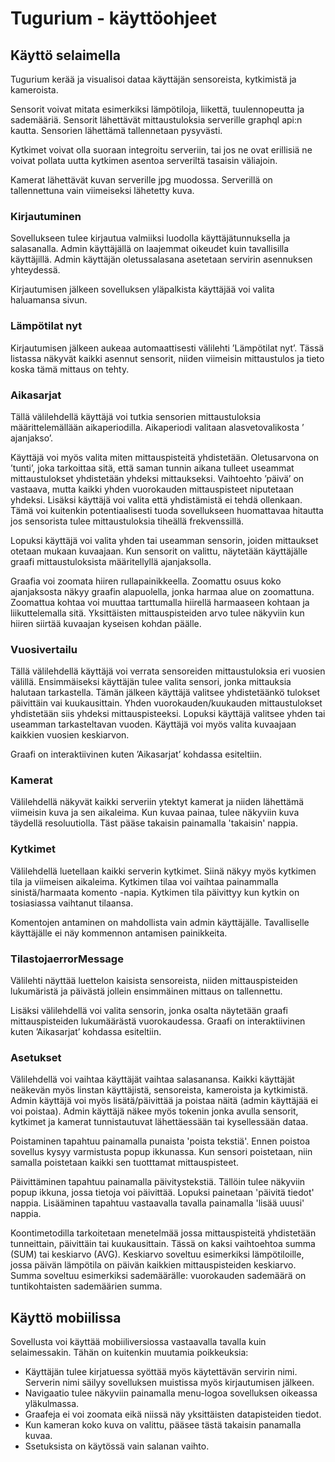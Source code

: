 # Tugurium - käyttöohjeet

## Käyttö selaimella

Tugurium kerää ja visualisoi dataa käyttäjän sensoreista, kytkimistä ja kameroista.

Sensorit voivat mitata esimerkiksi lämpötiloja, liikettä, tuulennopeutta ja sademääriä. Sensorit lähettävät mittaustuloksia serverille graphql api:n kautta. Sensorien lähettämä tallennetaan pysyvästi.

Kytkimet voivat olla suoraan integroitu serveriin, tai jos ne ovat erillisiä ne voivat pollata uutta kytkimen asentoa serveriltä tasaisin väliajoin.

Kamerat lähettävät kuvan serverille jpg muodossa. Serverillä on tallennettuna vain viimeiseksi lähetetty kuva.

### Kirjautuminen

Sovellukseen tulee kirjautua valmiiksi luodolla käyttäjätunnuksella ja salasanalla. Admin käyttäjällä on laajemmat oikeudet kuin tavallisilla käyttäjillä. Admin käyttäjän oletussalasana asetetaan servirin asennuksen yhteydessä.

Kirjautumisen jälkeen sovelluksen yläpalkista käyttäjää voi valita haluamansa sivun.

### Lämpötilat nyt

Kirjautumisen jälkeen aukeaa automaattisesti välilehti ’Lämpötilat nyt’. Tässä listassa näkyvät kaikki asennut sensorit, niiden viimeisin mittaustulos ja tieto koska tämä mittaus on tehty.

### Aikasarjat

Tällä välilehdellä käyttäjä voi tutkia sensorien mittaustuloksia määrittelemällään aikaperiodilla. Aikaperiodi valitaan alasvetovalikosta ’ ajanjakso’.

Käyttäjä voi myös valita miten mittauspisteitä yhdistetään. Oletusarvona on ’tunti’, joka tarkoittaa sitä, että saman tunnin aikana tulleet useammat mittaustulokset yhdistetään yhdeksi mittaukseksi. Vaihtoehto ’päivä’ on vastaava, mutta kaikki yhden vuorokauden mittauspisteet niputetaan yhdeksi. Lisäksi käyttäjä voi valita että yhdistämistä ei tehdä ollenkaan. Tämä voi kuitenkin potentiaalisesti tuoda sovellukseen huomattavaa hitautta jos sensorista tulee mittaustuloksia tiheällä frekvenssillä.

Lopuksi käyttäjä voi valita yhden tai useamman sensorin, joiden mittaukset otetaan mukaan kuvaajaan. Kun sensorit on valittu, näytetään käyttäjälle graafi mittaustuloksista määritellyllä ajanjaksolla.

Graafia voi zoomata hiiren rullapainikkeella. Zoomattu osuus koko ajanjaksosta näkyy graafin alapuolella, jonka harmaa alue on zoomattuna. Zoomattua kohtaa voi muuttaa tarttumalla hiirellä harmaaseen kohtaan ja liikuttelemalla sitä. Yksittäisten mittauspisteiden arvo tulee näkyviin kun hiiren siirtää kuvaajan kyseisen kohdan päälle.

### Vuosivertailu

Tällä välilehdellä käyttäjä voi verrata sensoreiden mittaustuloksia eri vuosien välillä. Ensimmäiseksi käyttäjän tulee valita sensori, jonka mittauksia halutaan tarkastella. Tämän jälkeen käyttäjä valitsee yhdistetäänkö tulokset päivittäin vai kuukausittain. Yhden vuorokauden/kuukauden mittaustulokset yhdistetään siis yhdeksi mittauspisteeksi. Lopuksi käyttäjä valitsee yhden tai useamman tarkasteltavan vuoden. Käyttäjä voi myös valita kuvaajaan kaikkien vuosien keskiarvon.

Graafi on interaktiivinen kuten ’Aikasarjat’ kohdassa esiteltiin.

### Kamerat

Välilehdellä näkyvät kaikki serveriin ytektyt kamerat ja niiden lähettämä viimeisin kuva ja sen aikaleima. Kun kuvaa painaa, tulee näkyviin kuva täydellä resoluutiolla. Täst pääse takaisin painamalla 'takaisin' nappia.

### Kytkimet

Välilehdellä luetellaan kaikki serverin kytkimet. Siinä näkyy myös kytkimen tila ja viimeisen aikaleima. Kytkimen tilaa voi vaihtaa painammalla sinistä/harmaata komento -napia. Kytkimen tila päivittyy kun kytkin on tosiasiassa vaihtanut tilaansa.

Komentojen antaminen on mahdollista vain admin käyttäjälle. Tavalliselle käyttäjälle ei näy kommennon antamisen painikkeita.

### TilastojaerrorMessage

Välilehti näyttää luettelon kaisista sensoreista, niiden mittauspisteiden lukumäristä ja päivästä jollein ensimmäinen mittaus on tallennettu.

Lisäksi välilehdellä voi valita sensorin, jonka osalta näytetään graafi mittauspisteiden lukumäärästä vuorokaudessa. Graafi on interaktiivinen kuten ’Aikasarjat’ kohdassa esiteltiin.

### Asetukset

Välilehdellä voi vaihtaa käyttäjät vaihtaa salasanansa. Kaikki käyttäjät neäkevän myös linstan käyttäjistä, sensoreista, kameroista ja kytkimistä. Admin käyttäjä voi myös lisätä/päivittää ja poistaa näitä (admin käyttäjää ei voi poistaa). Admin käyttäjä näkee myös tokenin jonka avulla sensorit, kytkimet ja kamerat tunnistautuvat lähettäessään tai kysellessään dataa.

Poistaminen tapahtuu painamalla punaista 'poista tekstiä'. Ennen poistoa sovellus kysyy varmistusta popup ikkunassa. Kun sensori poistetaan, niin samalla poistetaan kaikki sen tuotttamat mittauspisteet.

Päivittäminen tapahtuu painamalla päivitystekstiä. Tällöin tulee näkyviin popup ikkuna, jossa tietoja voi päivittää. Lopuksi painetaan 'päivitä tiedot' nappia. Lisääminen tapahtuu vastaavalla tavalla painamalla 'lisää uuusi' nappia.

Koontimetodilla tarkoitetaan menetelmää jossa mittauspisteitä yhdistetään tunneittain, päivittäin tai kuukausittain. Tässä on kaksi vaihtoehtoa summa (SUM) tai keskiarvo (AVG). Keskiarvo soveltuu esimerkiksi lämpötiloille, jossa päivän lämpötila on päivän kaikkien mittauspisteiden keskiarvo. Summa soveltuu esimerkiksi sademäärälle: vuorokauden sademäärä on tuntikohtaisten sademäärien summa.

## Käyttö mobiilissa

Sovellusta voi käyttää mobiiliversiossa vastaavalla tavalla kuin selaimessakin. Tähän on kuitenkin muutamia poikkeuksia:

- Käyttäjän tulee kirjatuessa syöttää myös käytettävän servirin nimi. Serverin nimi säilyy sovelluksen muistissa myös kirjautumisen jälkeen.
- Navigaatio tulee näkyviin painamalla menu-logoa sovelluksen oikeassa yläkulmassa.
- Graafeja ei voi zoomata eikä niissä näy yksittäisten datapisteiden tiedot.
- Kun kameran koko kuva on valittu, pääsee tästä takaisin panamalla kuvaa.
- Ssetuksista on käytössä vain salanan vaihto.
